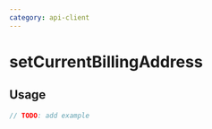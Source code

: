 ```yaml
---
category: api-client
---
```


# setCurrentBillingAddress

<!-- PLACEHOLDER_DESCRIPTION -->

## Usage

```ts
// TODO: add example
```
